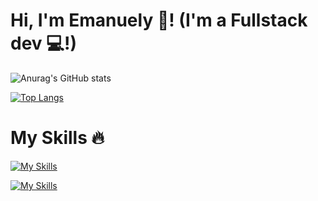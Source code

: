 <h1>Hi, I'm Emanuely 🥰! (I'm a Fullstack dev 💻!)</h1>

![Anurag's GitHub stats](https://github-readme-stats.vercel.app/api?username=EmanuelyTauany&theme=radical&show_icons=true)

[![Top Langs](https://github-readme-stats.vercel.app/api/top-langs/?username=EmanuelyTauany&theme=radical&layout=donut-vertical)](https://github.com/anuraghazra/github-readme-stats)

<h1>My Skills 🔥</h1>

[![My Skills](https://skillicons.dev/icons?i=js,html,css,c,python,java,dart,latex)]([https://skillicons.dev])

[![My Skills](https://skillicons.dev/icons?i=linux,react,nodejs,flutter,mysql,bootstrap,powershell,sqlite&perline=8)](https://skillicons.dev)

